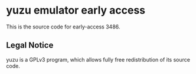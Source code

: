 yuzu emulator early access
=============

This is the source code for early-access 3486.

## Legal Notice

yuzu is a GPLv3 program, which allows fully free redistribution of its source code.